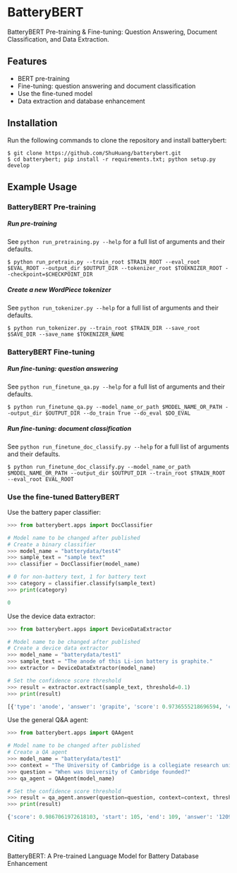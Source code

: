 # BatteryBERT
BatteryBERT Pre-training & Fine-tuning: Question Answering, Document Classification, and Data Extraction.

## Features

- BERT pre-training
- Fine-tuning: question answering and document classification
- Use the fine-tuned model
- Data extraction and database enhancement

## Installation
Run the following commands to clone the repository and install batterybert:
```shell
$ git clone https://github.com/ShuHuang/batterybert.git
$ cd batterybert; pip install -r requirements.txt; python setup.py develop
```

## Example Usage
### BatteryBERT Pre-training
##### Run pre-training
See `python run_pretraining.py --help` for a full list of arguments and their defaults.
```shell
$ python run_pretrain.py --train_root $TRAIN_ROOT --eval_root $EVAL_ROOT --output_dir $OUTPUT_DIR --tokenizer_root $TOEKNIZER_ROOT --checkpoint=$CHECKPOINT_DIR
```
##### Create a new WordPiece tokenizer
See `python run_tokenizer.py --help` for a full list of arguments and their defaults.
```shell
$ python run_tokenizer.py --train_root $TRAIN_DIR --save_root $SAVE_DIR --save_name $TOKENIZER_NAME
```
### BatteryBERT Fine-tuning
##### Run fine-tuning: question answering
See `python run_finetune_qa.py --help` for a full list of arguments and their defaults.
```shell
$ python run_finetune_qa.py --model_name_or_path $MODEL_NAME_OR_PATH --output_dir $OUTPUT_DIR --do_train True --do_eval $DO_EVAL
```

##### Run fine-tuning: document classification
See `python run_finetune_doc_classify.py --help` for a full list of arguments and their defaults.
```shell
$ python run_finetune_doc_classify.py --model_name_or_path $MODEL_NAME_OR_PATH --output_dir $OUTPUT_DIR --train_root $TRAIN_ROOT --eval_root EVAL_ROOT
```
### Use the fine-tuned BatteryBERT
Use the battery paper classifier:
```python
>>> from batterybert.apps import DocClassifier

# Model name to be changed after published
# Create a binary classifier
>>> model_name = "batterydata/test4"
>>> sample_text = "sample text"
>>> classifier = DocClassifier(model_name)

# 0 for non-battery text, 1 for battery text
>>> category = classifier.classify(sample_text)
>>> print(category)

0
```

Use the device data extractor:
```python
>>> from batterybert.apps import DeviceDataExtractor

# Model name to be changed after published
# Create a device data extractor
>>> model_name = "batterydata/test1"
>>> sample_text = "The anode of this Li-ion battery is graphite."
>>> extractor = DeviceDataExtractor(model_name)

# Set the confidence score threshold
>>> result = extractor.extract(sample_text, threshold=0.1)
>>> print(result)

[{'type': 'anode', 'answer': 'grapite', 'score': 0.9736555218696594, 'context': 'The anode of this battery is grapite.'}]
```

Use the general Q&A agent:
```python
>>> from batterybert.apps import QAAgent

# Model name to be changed after published
# Create a QA agent
>>> model_name = "batterydata/test1"
>>> context = "The University of Cambridge is a collegiate research university in Cambridge, United Kingdom. Founded in 1209 and granted a royal charter by Henry III in 1231, Cambridge is the second-oldest university in the English-speaking world and the world's fourth-oldest surviving university."
>>> question = "When was University of Cambridge founded?"
>>> qa_agent = QAAgent(model_name)

# Set the confidence score threshold
>>> result = qa_agent.answer(question=question, context=context, threshold=0.1)
>>> print(result)

{'score': 0.9867061972618103, 'start': 105, 'end': 109, 'answer': '1209'}
```

## Citing
BatteryBERT: A Pre-trained Language Model for Battery Database Enhancement